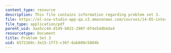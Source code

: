 ```yaml
---
content_type: resource
description: This file contains information regarding problem set 3.
file: https://ol-ocw-studio-app-qa.s3.amazonaws.com/courses/14-05-intermediate-macroeconomics-spring-2013/6572160c3e151ff3c36f6ab808c5804b_MIT14_05S13_pset3.pdf
file_type: application/pdf
parent_uid: 3aa5cc44-d149-b022-290f-0f4e54db4da4
resourcetype: Document
title: Problem Set 3
uid: 6572160c-3e15-1ff3-c36f-6ab808c5804b
---
```

